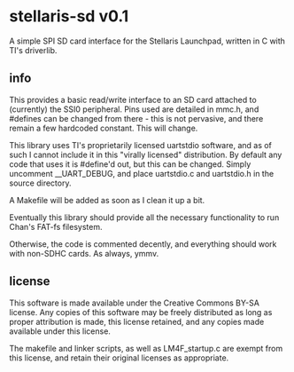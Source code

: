 stellaris-sd v0.1
============

A simple SPI SD card interface for the Stellaris Launchpad, written in C with TI's driverlib.

info
----

This provides a basic read/write interface to an SD card attached to (currently) the SSI0 peripheral.
Pins used are detailed in mmc.h, and \#defines can be changed from there - this is not pervasive, and 
there remain a few hardcoded constant. This will change.

This library uses TI's proprietarily licensed uartstdio software, and as of such I cannot include it in this 
"virally licensed" distribution. By default any code that uses it is \#define'd out, but this can be changed.
Simply uncomment __UART_DEBUG, and place uartstdio.c and uartstdio.h in the source directory.

A Makefile will be added as soon as I clean it up a bit.

Eventually this library should provide all the necessary functionality to run Chan's FAT-fs filesystem.

Otherwise, the code is commented decently, and everything should work with non-SDHC cards.
As always, ymmv.

license
-------

This software is made available under the Creative Commons BY-SA license. Any copies of this software may be 
freely distributed as long as proper attribution is made, this license retained, and any copies made available
under this license.

The makefile and linker scripts, as well as LM4F_startup.c are exempt from this license, and retain their original
licenses as appropriate.
